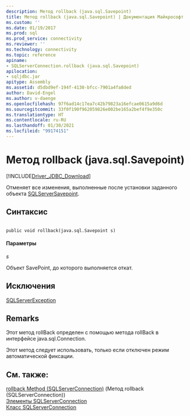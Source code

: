 ```yaml
---
description: Метод rollback (java.sql.Savepoint)
title: Метод rollback (java.sql.Savepoint) | Документация Майкрософт
ms.custom: ''
ms.date: 01/19/2017
ms.prod: sql
ms.prod_service: connectivity
ms.reviewer: ''
ms.technology: connectivity
ms.topic: reference
apiname:
- SQLServerConnection.rollback (java.sql.Savepoint)
apilocation:
- sqljdbc.jar
apitype: Assembly
ms.assetid: d5dbd9ef-194f-4130-bfcc-7901a4fa8ded
author: David-Engel
ms.author: v-daenge
ms.openlocfilehash: 97f6ad14c17ea7c42b79823a16efcae0615a9d6d
ms.sourcegitcommit: 33f0f190f962059826e002be165a2bef4f9e350c
ms.translationtype: HT
ms.contentlocale: ru-RU
ms.lasthandoff: 01/30/2021
ms.locfileid: "99174151"
---
```

# <a name="rollback-method-javasqlsavepoint"></a>Метод rollback (java.sql.Savepoint)
[!INCLUDE[Driver_JDBC_Download](../../../includes/driver_jdbc_download.md)]

  Отменяет все изменения, выполненные после установки заданного объекта [SQLServerSavepoint](../../../connect/jdbc/reference/sqlserversavepoint-class.md).  
  
## <a name="syntax"></a>Синтаксис  
  
```  
  
public void rollback(java.sql.Savepoint s)  
```  
  
#### <a name="parameters"></a>Параметры  
 *s*  
  
 Объект SavePoint, до которого выполняется откат.  
  
## <a name="exceptions"></a>Исключения  
 [SQLServerException](../../../connect/jdbc/reference/sqlserverexception-class.md)  
  
## <a name="remarks"></a>Remarks  
 Этот метод rollBack определен с помощью метода rollBack в интерфейсе java.sql.Connection.  
  
 Этот метод следует использовать, только если отключен режим автоматической фиксации.  
  
## <a name="see-also"></a>См. также:  
 [rollback Method &#40;SQLServerConnection&#41;](../../../connect/jdbc/reference/rollback-method-sqlserverconnection.md)  (Метод rollback (SQLServerConnection))  
 [Элементы SQLServerConnection](../../../connect/jdbc/reference/sqlserverconnection-members.md)   
 [Класс SQLServerConnection](../../../connect/jdbc/reference/sqlserverconnection-class.md)  
  
  
